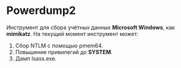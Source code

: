 # Powerdump2
Инструмент для сбора учётных данных **Microsoft Windows**, как **mimikatz**.
На текущий момент инструмент может:
1. Сбор NTLM с помощью pmem64.
2. Повышение привилегий до **SYSTEM**.
3. Дамп lsass.exe.

